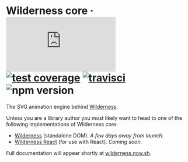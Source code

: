 # Wilderness core &middot; ![gzip size](http://img.badgesize.io/https://unpkg.com/wilderness-core/dist/wilderness-core.production.js?compression=gzip&label=gzip%20size&style=flat) [![test coverage](https://img.shields.io/coveralls/colinmeinke/wilderness-core/master.svg?style=flat)](https://coveralls.io/github/colinmeinke/wilderness-core) [![travisci](https://img.shields.io/travis/colinmeinke/wilderness-core.svg)]() ![npm version](https://img.shields.io/npm/v/wilderness-core.svg?style=flat)

The SVG animation engine behind
[Wilderness](https://github.com/colinmeinke/wilderness).



Unless you are a library author you most likely want to head to
one of the following implementations of Wilderness core:

- [Wilderness](https://github.com/colinmeinke/wilderness) (standalone DOM). *A few days away from launch.*
- [Wilderness React](https://github.com/colinmeinke/wilderness-react) (for use with React). *Coming soon.*

Full documentation will appear shortly at
[wilderness.now.sh](https://wilderness.now.sh).
